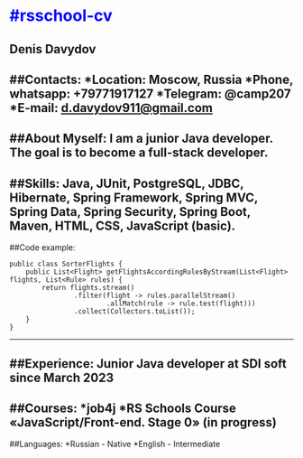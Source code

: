 <span style="color:blue">#rsschool-cv</span>
=======
Denis Davydov
-------
##Contacts:
  *Location: Moscow, Russia
  *Phone, whatsapp: +79771917127
  *Telegram: @camp207
  *E-mail: d.davydov911@gmail.com
-------
##About Myself:
  I am a junior Java developer. The goal is to become a full-stack developer.
-------
##Skills:
  Java, JUnit, PostgreSQL, JDBC, Hibernate, Spring Framework, Spring MVC, Spring Data, Spring Security, Spring Boot, Maven, HTML, CSS, JavaScript (basic).
-------
##Code example:
```
public class SorterFlights {
    public List<Flight> getFlightsAccordingRulesByStream(List<Flight> flights, List<Rule> rules) {
        return flights.stream()
                .filter(flight -> rules.parallelStream()
                        .allMatch(rule -> rule.test(flight)))
                .collect(Collectors.toList());
    }
}
```
-------
##Experience:
  Junior Java developer at SDI soft since March 2023
-------
##Courses:
  *job4j
  *RS Schools Course «JavaScript/Front-end. Stage 0» (in progress)
-------
##Languages:
  *Russian - Native
  *English - Intermediate
